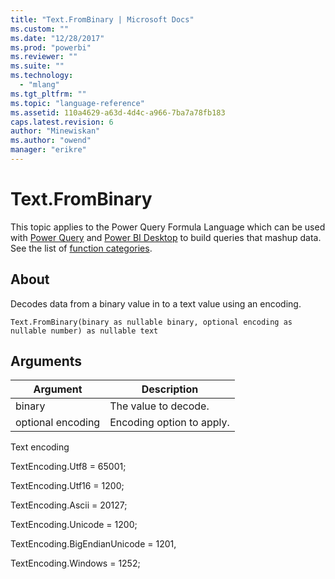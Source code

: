 ```yaml
---
title: "Text.FromBinary | Microsoft Docs"
ms.custom: ""
ms.date: "12/28/2017"
ms.prod: "powerbi"
ms.reviewer: ""
ms.suite: ""
ms.technology: 
  - "mlang"
ms.tgt_pltfrm: ""
ms.topic: "language-reference"
ms.assetid: 110a4629-a63d-4d4c-a966-7ba7a78fb183
caps.latest.revision: 6
author: "Minewiskan"
ms.author: "owend"
manager: "erikre"
---
```

# Text.FromBinary
This topic applies to the Power Query Formula Language which can be used with [Power Query](https://support.office.com/article/Introduction-to-Microsoft-Power-Query-for-Excel-6E92E2F4-2079-4E1F-BAD5-89F6269CD605) and [Power BI Desktop](http://go.microsoft.com/fwlink/p/?LinkId=618607) to build queries that mashup data. See the list of [function categories](https://msdn.microsoft.com/en-us/library/mt211003.aspx).  
  
## About  
Decodes data from a binary value in to a text value using an encoding.  
  
```  
Text.FromBinary(binary as nullable binary, optional encoding as nullable number) as nullable text  
```  
  
## Arguments  
  
|Argument|Description|  
|------------|---------------|  
|binary|The value to decode.|  
|optional encoding|Encoding option to apply.|  
  
Text encoding  
  
TextEncoding.Utf8 = 65001;  
  
TextEncoding.Utf16 = 1200;  
  
TextEncoding.Ascii = 20127;  
  
TextEncoding.Unicode = 1200;  
  
TextEncoding.BigEndianUnicode = 1201,  
  
TextEncoding.Windows = 1252;  
  
